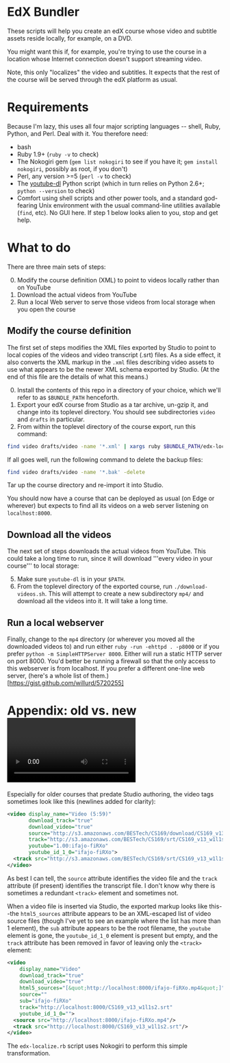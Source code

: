EdX Bundler
===========

These scripts will help you create an edX course whose video and
subtitle assets reside locally, for example, on a DVD.

You might want this if, for example, you're trying to use the course in
a location whose Internet connection doesn't support streaming video.

Note, this only "localizes" the video and subtitles.  It expects that
the rest of the course will be served through the edX platform as usual.

Requirements
============

Because I'm lazy, this uses all four major scripting languages -- shell,
Ruby, Python, and Perl.  Deal with it.  You therefore need:

 * bash
 * Ruby 1.9+ (`ruby -v` to check)
 * The Nokogiri gem (`gem list nokogiri` to see if you have it; `gem
 install nokogiri`, possibly as root, if you don't)
 * Perl, any version >=5 (`perl -v` to check)
 * The [youtube-dl](rg3.github.io/youtube-dl/) Python script (which in turn relies on Python 2.6+; `python --version` to check)
 * Comfort using shell scripts and other power tools, and a standard
 god-fearing Unix environment with the usual command-line utilities
 available (`find`, etc).  No GUI here.  If
 step 1 below looks alien to you, stop and get help.

What to do 
==========

There are three main sets of steps:

0. Modify the course definition (XML) to point to videos locally rather than on YouTube
1. Download the actual videos from YouTube
2. Run a local Web server to serve those videos from local storage when you open the course

## Modify the course definition

The first set of steps modifies the XML files exported by Studio to
point to local copies of the videos and video transcript (.srt) files.
As a side effect, it also converts the XML markup in the  `.xml` files describing video assets to use what appears to be the newer XML schema exported by Studio.  (At the end of this file are the details of what this means.)

0. Install the contents of this repo in a directory of your choice, which we'll refer to as `$BUNDLE_PATH` henceforth.
1. Export your edX course from Studio as a tar archive, un-gzip it, and change into its
toplevel directory.  You should see subdirectories `video` and `drafts`
in particular.
2. From within the toplevel directory of the course export, run this command:
```sh
find video drafts/video -name '*.xml' | xargs ruby $BUNDLE_PATH/edx-localize.rb
```

If all goes well, run the following command to delete the backup files:

```sh
find video drafts/video -name '*.bak' -delete
```

Tar up the course directory and re-import it into Studio.

You should now have a course that can be deployed as usual (on Edge or wherever) but expects to find all its videos on a web server listening on `localhost:8000`.

## Download all the videos

The next set of steps downloads the actual videos from YouTube.  This
could take a long time to run, since it will download '''every video in
your course''' to local storage:

5. Make sure `youtube-dl` is in your `$PATH`.
6. From the toplevel directory of the exported course, run
`./download-videos.sh`.  This will attempt to create a new subdirectory
`mp4/` and download all the videos into it.  It will take a long time.

## Run a local webserver

Finally, change to the `mp4` directory (or wherever you moved all the
downloaded  videos to) and run either `ruby -run -ehttpd . -p8000` or if
you prefer `python -m SimpleHTTPServer 8000`.  Either will run a static
HTTP server on port 8000.
You'd better be running a firewall so that the only access to this webserver is from localhost.  If you prefer a different one-line web server, (here's a whole list of them.)[https://gist.github.com/willurd/5720255]

Appendix: old vs. new <video> tags in XML
=========================================

Especially for older courses that predate Studio authoring, the video tags sometimes look like this (newlines added for clarity):


```xml
<video display_name="Video (5:59)" 
       download_track="true" 
       download_video="true" 
       source="http://s3.amazonaws.com/BESTech/CS169/download/CS169_v13_w1l1s2.mp4" 
       track="http://s3.amazonaws.com/BESTech/CS169/srt/CS169_v13_w1l1s2.srt" 
       youtube="1.00:ifajo-fiRXo" 
       youtube_id_1_0="ifajo-fiRXo">
  <track src="http://s3.amazonaws.com/BESTech/CS169/srt/CS169_v13_w1l1s2.srt"/>
</video>
```

As best I can tell, the `source` attribute identifies the video file and the `track` attribute (if present) identifies the transcript file.  I don't know why there is sometimes a redundant `<track>` element and sometimes not.

When a video file is inserted via Studio, the exported markup looks like this--the `html5_sources` attribute appears to be an XML-escaped list of video source files (though I've yet to see an example where the list has more than 1 element), the `sub` attribute appears to be the root filename, the `youtube` element is gone, the `youtube_id_1_0` element is present but empty, and the `track` attribute has been removed in favor of leaving only the `<track>` element:

```xml
<video 
    display_name="Video" 
    download_track="true" 
    download_video="true" 
    html5_sources="[&quot;http://localhost:8000/ifajo-fiRXo.mp4&quot;]"
    source="" 
    sub="ifajo-fiRXo" 
    track="http://localhost:8000/CS169_v13_w1l1s2.srt" 
    youtube_id_1_0="">
  <source src="http://localhost:8000/ifajo-fiRXo.mp4"/>
  <track src="http://localhost:8000/CS169_v13_w1l1s2.srt"/>
</video>
```

The `edx-localize.rb` script uses Nokogiri to perform this simple transformation.
